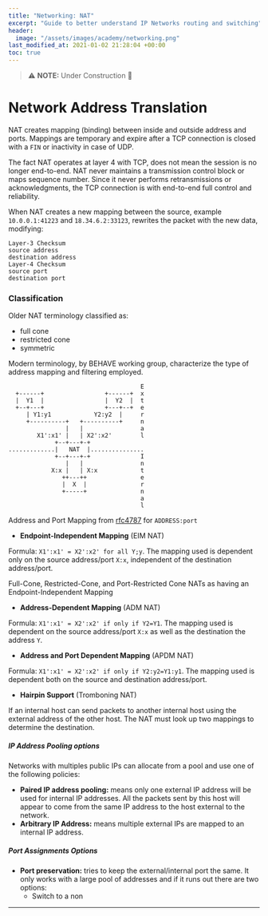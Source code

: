 ```yaml
---
title: "Networking: NAT"
excerpt: "Guide to better understand IP Networks routing and switching"
header:
  image: "/assets/images/academy/networking.png"
last_modified_at: 2021-01-02 21:28:04 +00:00
toc: true
---
```


> :warning: **NOTE:**  Under Construction :construction:

# Network Address Translation

NAT creates mapping (binding) between inside and outside address and ports.
Mappings are temporary and expire after a TCP connection is closed with a `FIN` or inactivity  in case of UDP.

The fact NAT operates at layer 4 with TCP, does not mean the session is no longer end-to-end.
NAT never maintains a transmission control block or maps sequence number. Since it never performs retransmissions or acknowledgments, the TCP connection is with end-to-end full control and reliability.

When NAT creates a new mapping between the source, example `10.0.0.1:41223` and `18.34.6.2:33123`, rewrites the packet with the new data, modifying:

```
Layer-3 Checksum
source address
destination address
Layer-4 Checksum
source port
destination port
```

### Classification

Older NAT terminology classified as:
* full cone
* restricted cone
* symmetric

Modern terminology, by BEHAVE working group, characterize the type of address mapping and filtering employed.

```
                                     E
  +------+                 +------+  x
  |  Y1  |                 |  Y2  |  t
  +--+---+                 +---+--+  e
     | Y1:y1            Y2:y2  |     r
     +----------+   +----------+     n
                |   |                a
        X1':x1' |   | X2':x2'        l
             +--+---+-+
.............|   NAT  |...............
             +--+---+-+              I
                |   |                n
            X:x |   | X:x            t
               ++---++               e
               |  X  |               r
               +-----+               n
                                     a
                                     l
```
Address and Port Mapping from [rfc4787](https://tools.ietf.org/html/rfc4787#section-4.1) for `ADDRESS:port`

* **Endpoint-Independent Mapping** (EIM NAT)

Formula: `X1':x1' = X2':x2' for all Y;y`. The mapping used is dependent only on the source address/port `X:x`, independent of the destination address/port.

Full-Cone, Restricted-Cone, and Port-Restricted Cone NATs as having an Endpoint-Independent Mapping

* **Address-Dependent Mapping** (ADM NAT)

Formula: `X1':x1' = X2':x2' if only if Y2=Y1`. The mapping used is dependent on the source address/port `X:x` as well as the destination the address `Y`.

* **Address and Port Dependent Mapping** (APDM NAT)

Formula: `X1':x1' = X2':x2' if only if Y2:y2=Y1:y1`. The mapping used is dependent both on the source and destination address/port.


* **Hairpin Support** (Tromboning NAT)

If an internal host can send packets to another internal host using the external address of the other host. The NAT must look up two mappings to determine the destination.

##### IP Address Pooling options
Networks with multiples public IPs can allocate from a pool and use one of the following policies:
* **Paired IP address pooling:** means only one external IP address will be used for internal IP addresses. All the packets sent by this host will appear to come from the same IP address to the host external to the network.
* **Arbitrary IP Address:** means multiple external IPs are mapped to an internal IP address.

##### Port Assignments Options

* **Port preservation:** tries to keep the external/internal port the same. It only works with a large pool of addresses and if it runs out there are two options:
  * Switch to a non


------------------------------------------------------------------------------------------------------------------------

